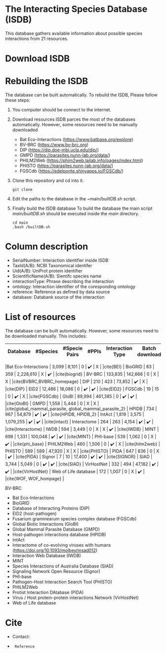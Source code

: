 # The Interacting Species Database (ISDB)
This database gathers available information about possible species interactions from 21 resources.

# Download ISDB


# Rebuilding the ISDB
The database can be built automatically. 
To rebuild the ISDB, Please follow these steps:

1. You computer should be connect to the internet.

2. Download resources
   ISDB parces the most of the databases automatically. However, some resources need to be manually downloaded
   - Bat Eco-Interactions (https://www.batbase.org/explore)
   - BV-BRC (https://www.bv-brc.org)
   - DIP (https://dip.doe-mbi.ucla.edu/dip/)
   - GMPD (https://parasites.nunn-lab.org/data/)
   - PHILM2Web (https://phim2web.lailab.info/pages/index.html)
   - PHISTO (https://parasites.nunn-lab.org/data/)
   - FGSCdb (https://edelponte.shinyapps.io/FGSCdb/)

3. Clone this repository and cd into it.
    ```
   git clone
   ```

5. Edit the paths to the database in the  ~main/builtDB.sh script.

6. Finally build the ISDB database
   To build the database the main script *main/builtDB.sh* should be executed inside the *main* directory.
   ```
   cd main
   .bash /builtDB.sh
   ```
# Column description
- SerialNumber: Interaction identifier inside ISDB
- TaxId(A/B): NCBI Taxonomical identifer
- Uid(A/B): UniProt protein identifier
- ScientificName(A/B): Sientifc species name
- interactionType: Phrase describing the interaction
- ontology: Interaction identifier of the coresponding ontology
- reference: Reference as defined by data source
- database: Databank source of the interaction

# List of resources 

The database can be built automatically. However, some resources need to be downloaded manually. This includes:

| Database | #Species | #Specie Pairs | #PPIs | Interaction Type | Batch download  | Citation |
|--|--|--|--|--|--|--|

|Bat Eco-Interactions | 3,099 | 8,101 | 0 |   :heavy_check_mark: |  X  | |cite{BEI} | 
BioGRID | 83 | 359 | 2,228,610 | X  |  :heavy_check_mark:  |   |cite{biogrid} |
BV-BRC | 133,835 | 142,666 | 0 | X  |   X  | |cite{BVBRC,BVBRC_homepage} |
DIP | 210 | 423 | 73,852 |  :heavy_check_mark:  |   X  | |cite{DIP} |
EID2 | 12,486 | 18,086 | 0 |  :heavy_check_mark:  |    :heavy_check_mark:  | |cite{EID2} |
FGSCdb | 19 | 15 | 0 |  :heavy_check_mark:  |   X  | |cite{FGSCdb} |
GloBI | 89,994 | 461,385 | 0 | :heavy_check_mark:  |  :heavy_check_mark:  | |cite{GloBI} |
GMPD | 1,558 | 5,444 | 0 | X  |  X  | |cite{global_mammal_parasite, global_mammal_parasite_2} |
HPIDB | 734 | 967 | 54,879 | :heavy_check_mark:  |  :heavy_check_mark:  | |cite{HPIDB, HPIDB_2} |
IntAct | 1,819 | 3,575 | 1,079,255 | :heavy_check_mark:  |  :heavy_check_mark:  | |cite{intact} |
Interactome | 264 | 263 | 4,154 | :heavy_check_mark:  | :heavy_check_mark:  | |cite{Interactome} |
IWDB | 594 | 3,449 | 0 | X  | X  | :heavy_check_mark: | |cite{IWDB} |
MINT | 698 | 1,331 | 100,048 | :heavy_check_mark:  |  :heavy_check_mark:  | |cite{MINT} |
PHI-base | 539 | 1,062 | 0 | X  |  :heavy_check_mark:  | |cite{phi_base} |
PHILM2Web | 460 | 1,506 | 0 | :heavy_check_mark:  |  X  | |cite{hilm2web} |
PHISTO | 589 | 589 | 47,920 | X  |  X  | |cite{PHISTO} |
PIDA | 647 | 836 | 0 | X  |  :heavy_check_mark: | |cite{PIDA} |
Signor | 7 | 10 | 17,400 | :heavy_check_mark:  |  :heavy_check_mark:  | |cite{SIGNOR} |
SIAD | 3,744 | 5,049 | 0 |  :heavy_check_mark:  |  :heavy_check_mark:  | |cite{SIAD} |
VirHostNet | 332 | 494 | 47,182 |  :heavy_check_mark:  |  :heavy_check_mark:  | |cite{VirHostNet} |
Web of Life database | 172 | 1,007 | 0 | X  |    :heavy_check_mark: | |cite{WOF, WOF_hompage} |


BV-BRC
- Bat Eco-Interactions
- BioGRID
- Database of Interacting Proteins (DIP) 
- EID2 (host-pathogen)
- Fusarium graminearum species complex database (FGSCdb)
- Global Biotic Interactions (GloBI)
- Global Mammal Parasite Database (GMPD) 
- Host-pathogen interactions database (HPIDB) 
- IntAct 
- Interactome of co-evolving viruses with humans (https://doi.org/10.1093/molbev/msad012)
- Interaction Web Database (IWDB) 
- MINT
- Species Interactions of Australia Database (SIAD)
- Signaling Network Open Resource (Signor)
- PHI-base
- Pathogen-Host Interaction Search Tool (PHISTO) 
- PHILM2Web
- Protist Interaction DAtabase (PIDA)
- Virus / Host protein-protein interactions Network (VirHostNet) 
- Web of Life database

# Cite
- Contact:
- ```
   Reference
   ```
